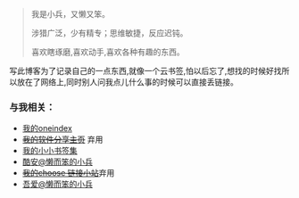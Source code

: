 
> 我是小兵，又懒又笨。	
>
> 涉猎广泛，少有精专；思维敏捷，反应迟钝。	
>
> 喜欢瞎琢磨,喜欢动手,喜欢各种有趣的东西。	
>

写此博客为了记录自己的一点东西,就像一个云书签,怕以后忘了,想找的时候好找所以放在了网络上,同时别人问我点儿什么事的时候可以直接丢链接。
   	

### 与我相关：   

- [我的oneindex](https://thedrive.ml/)
- [~~我的软件分享主页~~](http://xiaobing211314.ys168.com/) 弃用 
- [我的小小书签集][1]     
- [酷安@懒而笨的小兵](https://www.coolapk.com/u/849427)   
- [~~我的choose 链接小站~~](http://choose.sxl.cn)弃用   
- [吾爱@懒而笨的小兵][2]


[1]: http://flyme.tk/ok.html
[2]: https://www.52pojie.cn/home.php?mod=space&uid=724307